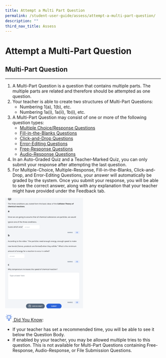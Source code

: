 ```yaml
---
title: Attempt a Multi Part Question
permalink: /student-user-guide/assess/attempt-a-multi-part-question/
description: ""
third_nav_title: Assess
---
```

<h1 id="attempt-a-multi-part-question">Attempt a Multi-Part Question</h1>
<h2 id="-multi-part-question-">Multi-Part Question</h2>
<hr>
<ol>
<li>A Multi-Part Question is a question that contains multiple parts. The multiple parts are related and therefore should be attempted as one question.</li>
<li>Your teacher is able to create two structures of Multi-Part Questions:<ul>
<li>Numbering 1(a), 1(b), etc.</li>
<li>Numbering 1a(i), 1a(ii), 1b(i), etc.</li>
</ul>
</li>
<li>A Multi-Part Question may consist of one or more of the following question types:<ul>
<li><a target="_blank" href="/student-user-guide/assess/attempt-a-multiple-choice-question/">Multiple Choice/Response Questions</a></li>
<li><a target="_blank" href="/student-user-guide/assess/attempt-a-fill-in-the-blanks-question/">Fill-in-the-Blanks Questions</a></li>
<li><a target="_blank" href="/student-user-guide/assess/attempt-a-click-and-drop-question/">Click-and-Drop Questions</a></li>
<li><a target="_blank" href="/student-user-guide/assess/attempt-an-error-editing-question/">Error-Editing Questions</a></li>
<li><a target="_blank" href="/student-user-guide/assess/attempt-a-free-response-question/">Free-Response Questions</a></li>
<li><a target="_blank" href="/student-user-guide/assess/attempt-an-audio-response-question/">Audio-Response Questions</a></li>
</ul>
</li>
<li>In an Auto-Graded Quiz and a Teacher-Marked Quiz, you can only submit your response after attempting the last question.</li>
<li>For Multiple-Choice, Multiple-Response, Fill-in-the-Blanks, Click-and-Drop, and Error-Editing Questions, your answer will automatically be graded by the system. Once you submit your response, you will be able to see the correct answer, along with any explanation that your teacher might have provided under the Feedback tab.</li>
</ol>
<p><img style="width: 50%;" src="/images/1Student/As-MPQ.png"></p>
<p><u><img style="width:1.5rem; display: inline;" src="/images/Icons/Bulb32.svg"> Did You Know</u>:</p>
<ul>
<li>If your teacher has set a recommended time, you will be able to see it below the Question Body.</li>
<li>If enabled by your teacher, you may be allowed multiple tries to this question. This is not available for Multi-Part Questions containing Free-Response, Audio-Response, or File Submission Questions.</li>
</ul>